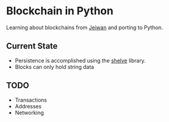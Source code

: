 # Blockchain in Python

Learning about blockchains from [Jeiwan](https://github.com/Jeiwan/blockchain_go) and porting to Python.

## Current State

  * Persistence is accomplished using the [shelve](https://docs.python.org/3/library/shelve.html) library.
  * Blocks can only hold string data

## TODO
  * Transactions
  * Addresses
  * Networking
